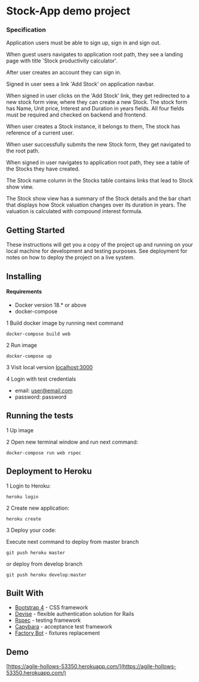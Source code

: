 # Stock-App demo project

### Specification

Application users must be able to sign up, sign in and sign out.

When guest users navigates to application root path, they see a landing page with title 'Stock productivity calculator'.

After user creates an account they can sign in.

Signed in user sees a link 'Add Stock' on application navbar.

When signed in user clicks on the 'Add Stock' link, they get redirected to a new stock form view, where they can create a new Stock. The stock form has Name, Unit price, Interest and Duration in years fields. All four fields must be required and checked on backend and frontend.

When user creates a Stock instance, it belongs to them, The stock has reference of a current user.

When user successfully submits the new Stock form, they get navigated to the root path.

When signed in user navigates to application root path, they see a table of the Stocks they have created.

The Stock name column in the Stocks table contains links that lead to Stock show view.

The Stock show view has a summary of the Stock details and the bar chart that displays how Stock valuation changes over its duration in years. The valuation is calculated with compound interest formula.

## Getting Started

These instructions will get you a copy of the project up and running on your local machine for development and testing purposes. See deployment for notes on how to deploy the project on a live system.

## Installing

#### Requirements

- Docker version 18.* or above
- docker-compose

1 Build docker image by running next command
```
docker-compose build web
```
2 Run image

```
docker-compose up
```
3 Visit local version [localhost:3000](http://localhost:3000/)

4 Login with test credentials
* email: user@email.com
* password: password

## Running the tests

1 Up image

2 Open new terminal window and run next command:
```
docker-compose run web rspec
```

## Deployment to Heroku

1 Login to Heroku:
```
heroku login
```

2 Create new application:
```
heroku create
```
3 Deploy your code:

Execute next command to deploy from master branch
```
git push heroku master
```
or deploy from develop branch

```
git push heroku develop:master
```

## Built With

* [Bootstrap 4](https://github.com/twbs/bootstrap-rubygem) - CSS framework
* [Devise](https://github.com/plataformatec/devise) - flexible authentication solution for Rails
* [Rspec](https://github.com/rspec/rspec-rails) - testing framework
* [Capybara](https://github.com/teamcapybara/capybara) - acceptance test framework
* [Factory Bot](https://github.com/thoughtbot/factory_bot_rails) - fixtures replacement


## Demo
[https://agile-hollows-53350.herokuapp.com/](https://agile-hollows-53350.herokuapp.com/)
